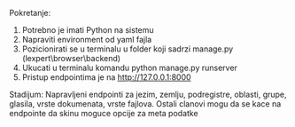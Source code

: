 Pokretanje:
  1. Potrebno je imati Python na sistemu
  2. Napraviti environment od yaml fajla
  3. Pozicionirati se u terminalu u folder koji sadrzi manage.py (lexpert\browser\backend)
  4. Ukucati u terminalu komandu python manage.py runserver
  5. Pristup endpointima je na http://127.0.0.1:8000
  
 Stadijum:
  Napravljeni endpointi za jezim, zemlju, podregistre, oblasti, grupe, glasila, vrste dokumenata, vrste fajlova.
  Ostali clanovi mogu da se kace na endpointe da skinu moguce opcije za meta podatke
